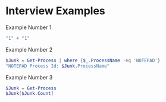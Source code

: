 # Interview Examples

Example Number 1
```powershell
"1" + "1"
```
Example Number 2
```powershell
$Junk = Get-Process | where {$_.ProcessName -eq 'NOTEPAD'}
"NOTEPAD Process Id: $Junk.ProcessName"
```
Example Number 3
```powershell
$Junk = Get-Process
$Junk[$Junk.Count]
```

